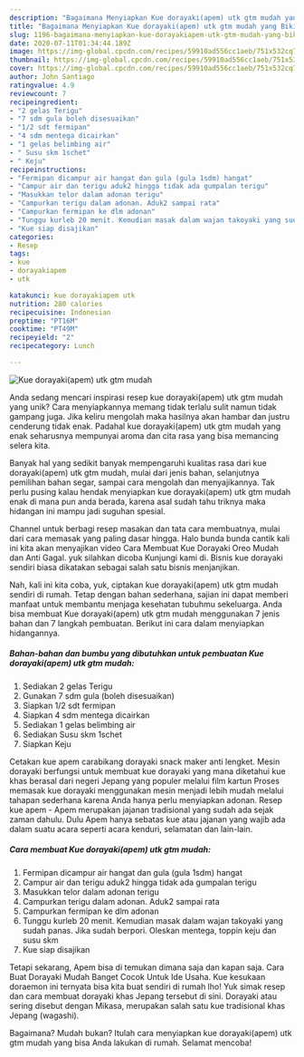 ```yaml
---
description: "Bagaimana Menyiapkan Kue dorayaki(apem) utk gtm mudah yang Bikin Ngiler"
title: "Bagaimana Menyiapkan Kue dorayaki(apem) utk gtm mudah yang Bikin Ngiler"
slug: 1196-bagaimana-menyiapkan-kue-dorayakiapem-utk-gtm-mudah-yang-bikin-ngiler
date: 2020-07-11T01:34:44.189Z
image: https://img-global.cpcdn.com/recipes/59910ad556cc1aeb/751x532cq70/kue-dorayakiapem-utk-gtm-mudah-foto-resep-utama.jpg
thumbnail: https://img-global.cpcdn.com/recipes/59910ad556cc1aeb/751x532cq70/kue-dorayakiapem-utk-gtm-mudah-foto-resep-utama.jpg
cover: https://img-global.cpcdn.com/recipes/59910ad556cc1aeb/751x532cq70/kue-dorayakiapem-utk-gtm-mudah-foto-resep-utama.jpg
author: John Santiago
ratingvalue: 4.9
reviewcount: 7
recipeingredient:
- "2 gelas Terigu"
- "7 sdm gula boleh disesuaikan"
- "1/2 sdt fermipan"
- "4 sdm mentega dicairkan"
- "1 gelas belimbing air"
- " Susu skm 1schet"
- " Keju"
recipeinstructions:
- "Fermipan dicampur air hangat dan gula (gula 1sdm) hangat"
- "Campur air dan terigu aduk2 hingga tidak ada gumpalan terigu"
- "Masukkan telor dalam adonan terigu"
- "Campurkan terigu dalam adonan. Aduk2 sampai rata"
- "Campurkan fermipan ke dlm adonan"
- "Tunggu kurleb 20 menit. Kemudian masak dalam wajan takoyaki yang sudah panas. Jika sudah berpori. Oleskan mentega, toppin keju dan susu skm"
- "Kue siap disajikan"
categories:
- Resep
tags:
- kue
- dorayakiapem
- utk

katakunci: kue dorayakiapem utk 
nutrition: 280 calories
recipecuisine: Indonesian
preptime: "PT16M"
cooktime: "PT49M"
recipeyield: "2"
recipecategory: Lunch

---
```



![Kue dorayaki(apem) utk gtm mudah](https://img-global.cpcdn.com/recipes/59910ad556cc1aeb/751x532cq70/kue-dorayakiapem-utk-gtm-mudah-foto-resep-utama.jpg)

Anda sedang mencari inspirasi resep kue dorayaki(apem) utk gtm mudah yang unik? Cara menyiapkannya memang tidak terlalu sulit namun tidak gampang juga. Jika keliru mengolah maka hasilnya akan hambar dan justru cenderung tidak enak. Padahal kue dorayaki(apem) utk gtm mudah yang enak seharusnya mempunyai aroma dan cita rasa yang bisa memancing selera kita.

Banyak hal yang sedikit banyak mempengaruhi kualitas rasa dari kue dorayaki(apem) utk gtm mudah, mulai dari jenis bahan, selanjutnya pemilihan bahan segar, sampai cara mengolah dan menyajikannya. Tak perlu pusing kalau hendak menyiapkan kue dorayaki(apem) utk gtm mudah enak di mana pun anda berada, karena asal sudah tahu triknya maka hidangan ini mampu jadi suguhan spesial.

Channel untuk berbagi resep masakan dan tata cara membuatnya, mulai dari cara memasak yang paling dasar hingga. Halo bunda bunda cantik kali ini kita akan menyajikan video Cara Membuat Kue Dorayaki Oreo Mudah dan Anti Gagal. yuk silahkan dicoba Kunjungi kami di. Bisnis kue dorayaki sendiri biasa dikatakan sebagai salah satu bisnis menjanjikan.


Nah, kali ini kita coba, yuk, ciptakan kue dorayaki(apem) utk gtm mudah sendiri di rumah. Tetap dengan bahan sederhana, sajian ini dapat memberi manfaat untuk membantu menjaga kesehatan tubuhmu sekeluarga. Anda bisa membuat Kue dorayaki(apem) utk gtm mudah menggunakan 7 jenis bahan dan 7 langkah pembuatan. Berikut ini cara dalam menyiapkan hidangannya.

<!--inarticleads1-->

##### Bahan-bahan dan bumbu yang dibutuhkan untuk pembuatan Kue dorayaki(apem) utk gtm mudah:

1. Sediakan 2 gelas Terigu
1. Gunakan 7 sdm gula (boleh disesuaikan)
1. Siapkan 1/2 sdt fermipan
1. Siapkan 4 sdm mentega dicairkan
1. Sediakan 1 gelas belimbing air
1. Sediakan  Susu skm 1schet
1. Siapkan  Keju


Cetakan kue apem carabikang dorayaki snack maker anti lengket. Mesin dorayaki berfungsi untuk membuat kue dorayaki yang mana diketahui kue khas berasal dari negeri Jepang yang populer melalui film kartun Proses memasak kue dorayaki menggunakan mesin menjadi lebih mudah melalui tahapan sederhana karena Anda hanya perlu menyiapkan adonan. Resep kue apem - Apem merupakan jajanan tradisional yang sudah ada sejak zaman dahulu. Dulu Apem hanya sebatas kue atau jajanan yang wajib ada dalam suatu acara seperti acara kenduri, selamatan dan lain-lain. 

<!--inarticleads2-->

##### Cara membuat Kue dorayaki(apem) utk gtm mudah:

1. Fermipan dicampur air hangat dan gula (gula 1sdm) hangat
1. Campur air dan terigu aduk2 hingga tidak ada gumpalan terigu
1. Masukkan telor dalam adonan terigu
1. Campurkan terigu dalam adonan. Aduk2 sampai rata
1. Campurkan fermipan ke dlm adonan
1. Tunggu kurleb 20 menit. Kemudian masak dalam wajan takoyaki yang sudah panas. Jika sudah berpori. Oleskan mentega, toppin keju dan susu skm
1. Kue siap disajikan


Tetapi sekarang, Apem bisa di temukan dimana saja dan kapan saja. Cara Buat Dorayaki Mudah Banget Cocok Untuk Ide Usaha. Kue kesukaan doraemon ini ternyata bisa kita buat sendiri di rumah lho! Yuk simak resep dan cara membuat dorayaki khas Jepang tersebut di sini. Dorayaki atau sering disebut dengan Mikasa, merupakan salah satu kue tradisional khas Jepang (wagashi). 

Bagaimana? Mudah bukan? Itulah cara menyiapkan kue dorayaki(apem) utk gtm mudah yang bisa Anda lakukan di rumah. Selamat mencoba!

